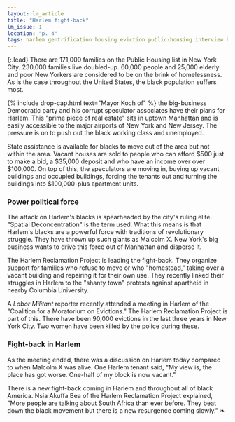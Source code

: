 ```yaml
---
layout: lm_article
title: "Harlem fight-back"
lm_issue: 1
location: "p. 4"
tags: harlem gentrification housing eviction public-housing interview harlem-reclamation-project black-americans internationalism apartheid poverty koch-ed campaign speculation nyc
---
```


{:.lead}
There are 171,000 families on the Public Housing list in New York City.
230,000 families live doubled-up.
60,000 people and 25,000 elderly and poor New Yorkers are
considered to be on the brink of homelessness.
As is the case throughout the United States, the black population suffers most.

{% include drop-cap.html text="Mayor Koch of" %}
the big-business Democratic party and his corrupt speculator associates have their plans for Harlem.
This "prime piece of real estate" sits in uptown Manhattan and is easily accessible to the major airports of New York and New Jersey.
The pressure is on to push out the black working class and unemployed.

State assistance is available for blacks to move out of the area but not within the area.
Vacant houses are sold to people who can afford $500 just to make a bid, a $35,000 deposit
and who have an income over over $100,000. On top of this, the speculators are moving in,
buying up vacant buildings and occupied buildings, forcing the tenants out and
turning the buildings into $100,000-plus apartment units.

### Power political force

The attack on Harlem's blacks is spearheaded by the city's ruling elite.
"Spatial Deconcentration" is the term used.
What this means is that Harlem's blacks are a powerful force with traditions of revolutionary struggle.
They have thrown up such giants as Malcolm X. New York's big business wants to drive this force out of Manhattan and disperse it.

The Harlem Reclamation Project is leading the fight-back.
They organize support for families who refuse to move or who "homestead,"
taking over a vacant building and repairing it for their own use.
They recently linked their struggles in Harlem to the "shanty town" protests against apartheid in nearby Columbia University.

A <cite>Labor Militant</cite> reporter recently attended a meeting in Harlem of the
"Coalition for a Moratorium on Evictions." The Harlem Reclamation Project is part of this.
There have been 90,000 evictions in the last three years in New York City.
Two women have been killed by the police during these.

### Fight-back in Harlem

As the meeting ended, there was a discussion on Harlem today compared to when Malcolm X was alive.
One Harlem tenant said, "My view is, the place has got worse. One-half of my block is now vacant."

There is a new fight-back coming in Harlem and throughout all of black America.
Nsia Akuffa Bea of the Harlem Reclamation Project explained,
"More people are talking about South Africa than ever before.
They beat down the black movement but there is a new resurgence coming slowly."&nbsp;❧